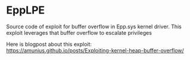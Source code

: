 # EppLPE
Source code of exploit for buffer overflow in Epp.sys kernel driver. This exploit leverages that buffer overflow to escalate privileges

Here is blogpost about this exploit: https://amunius.github.io/posts/Exploiting-kernel-heap-buffer-overflow/
